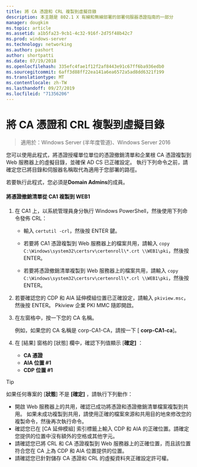 ```yaml
---
title: 將 CA 憑證和 CRL 複製到虛擬目錄
description: 本主題是 802.1 X 有線和無線部署的部署伺服器憑證指南的一部分
manager: dougkim
ms.topic: article
ms.assetid: a1b5fa23-9cb1-4c32-916f-2d75f48b42c7
ms.prod: windows-server
ms.technology: networking
ms.author: pashort
author: shortpatti
ms.date: 07/19/2018
ms.openlocfilehash: 335efc4fae1f12f2af8443e91c67ff6ba936edb0
ms.sourcegitcommit: 6aff3d88ff22ea141a6ea6572a5ad8dd6321f199
ms.translationtype: MT
ms.contentlocale: zh-TW
ms.lasthandoff: 09/27/2019
ms.locfileid: "71356206"
---
```

# <a name="copy-the-ca-certificate-and-crl-to-the-virtual-directory"></a>將 CA 憑證和 CRL 複製到虛擬目錄

>適用於：Windows Server (半年度管道)、Windows Server 2016

您可以使用此程式，將憑證授權單位單位的憑證撤銷清單和企業根 CA 憑證複製到 Web 服務器上的虛擬目錄，並確保 AD CS 已正確設定。 執行下列命令之前，請確定您已將目錄和伺服器名稱取代為適用于您部署的路徑。  
  
若要執行此程式，您必須是**Domain Admins**的成員。  
  
#### <a name="to-copy-the-certificate-revocation-list-from-ca1-to-web1"></a>將憑證撤銷清單從 CA1 複製到 WEB1  
  
1.  在 CA1 上，以系統管理員身分執行 Windows PowerShell，然後使用下列命令發佈 CRL：  
  
    - 輸入 `certutil -crl`，然後按 ENTER 鍵。  

    - 若要將 CA1 憑證複製到 Web 服務器上的檔案共用，請輸入 `copy C:\Windows\system32\certsrv\certenroll\*.crt \\WEB1\pki`，然後按 ENTER。  
    
    - 若要將憑證撤銷清單複製到 Web 服務器上的檔案共用，請輸入 `copy C:\Windows\system32\certsrv\certenroll\*.crl \\WEB1\pki`，然後按 ENTER。  
  
2.  若要確認您的 CDP 和 AIA 延伸模組位置已正確設定，請輸入 `pkiview.msc`，然後按 ENTER。 Pkiview 企業 PKI MMC 隨即開啟。  
  
3.  在左窗格中，按一下您的 CA 名稱。<p>例如，如果您的 CA 名稱是 corp-CA1-CA，請按一下 [ **corp-CA1-ca**]。 

4. 在 [結果] 窗格的 [狀態] 欄中，確認下列值顯示 [**確定]** ：

    - **CA 憑證**
    - **AIA 位置 #1**
    - **CDP 位置 #1**   
  
  
> [!TIP]  
> 如果任何專案的 [**狀態**] 不是 **[確定]** ，請執行下列動作：  
> -   開啟 Web 服務器上的共用，確認已成功將憑證和憑證撤銷清單檔案複製到共用。 如果未成功複製到共用，請使用正確的檔案來源和共用目的地來修改您的複製命令，然後再次執行命令。  
> -   確認您已在 [CA 延伸模組] 索引標籤上輸入 CDP 和 AIA 的正確位置。請確定您提供的位置中沒有額外的空格或其他字元。  
> -   請確認您已將 CRL 和 CA 憑證複製到 Web 服務器上的正確位置，而且該位置符合您在 CA 上為 CDP 和 AIA 位置提供的位置。  
> -   請確認您已針對儲存 CA 憑證和 CRL 的虛擬資料夾正確設定許可權。  
  


